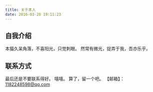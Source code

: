 ```yaml
---
title: 关于本人
date: 2016-03-20 19:11:23
---
```


## 自我介绍
本猫久呆角落，不喜阳光，只觉刺眼。
  然常有微光，捉弄于我，吾亦乐乎。

## 联系方式
最后还是不要联系得好。
嘻嘻。
算了，留一个吧。
【邮箱】：1182248598@qq.com

